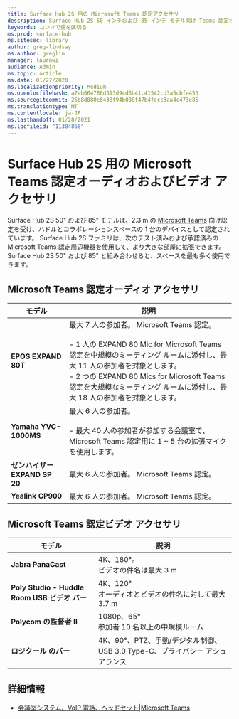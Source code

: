 ```yaml
---
title: Surface Hub 2S 用の Microsoft Teams 認定アクセサリ
description: Surface Hub 2S 50 インチおよび 85 インチ モデル向け Teams 認定オーディオおよびビデオ アクセサリをご覧ください。
keywords: コンマで値を区切る
ms.prod: surface-hub
ms.sitesec: library
author: greg-lindsay
ms.author: greglin
manager: laurawi
audience: Admin
ms.topic: article
ms.date: 01/27/2020
ms.localizationpriority: Medium
ms.openlocfilehash: a7eb064786d313d94d6b41c41542cd3a5cbfe453
ms.sourcegitcommit: 25b8d880c6438f94b008f47b4fecc3aa4c473e85
ms.translationtype: MT
ms.contentlocale: ja-JP
ms.lasthandoff: 01/28/2021
ms.locfileid: "11304866"
---
```

# Surface Hub 2S 用の Microsoft Teams 認定オーディオおよびビデオ アクセサリ

Surface Hub 2S 50" および 85" モデルは、2.3 m の [Microsoft Teams](https://www.microsoft.com/microsoft-teams/across-devices/devices/product?deviceid=31) 向け認定を受け、ハドルとコラボレーションスペースの 1 台のデバイスとして認定されています。 Surface Hub 2S ファミリは、次のテスト済みおよび承認済みの Microsoft Teams 認定周辺機器を使用して、より大きな部屋に拡張できます。Surface Hub 2S 50" および 85" と組み合わせると、スペースを最も多く使用できます。

## Microsoft Teams 認定オーディオ アクセサリ 

| モデル                                | 説明                                                                                                                                                                                                                                                                                              |
| ------------------------------------ | -------------------------------------------------------------------------------------------------------------------------------------------------------------------------------------------------------------------------------------------------------------------------------------------------------- |
| **EPOS EXPAND 80T**<br>         | 最大 7 人の参加者。 Microsoft Teams 認定。<br><br>- 1 人の EXPAND 80 Mic for Microsoft Teams 認定を中規模のミーティング ルームに添付し、最大 11 人の参加者を対象とします。<br>- 2 つの EXPAND 80 Mics for Microsoft Teams 認定を大規模なミーティング ルームに添付し、最大 18 人の参加者を対象とします。 |
| **Yamaha YVC-1000MS**<br>        | 最大 6 人の参加者。<br><br>- 最大 40 人の参加者が参加する会議室で、Microsoft Teams 認定用に 1 ~ 5 台の拡張マイクを使用します。                                                                                                                                                               |
| **ゼンハイザー EXPAND SP 20**<br> | 最大 6 人の参加者。 Microsoft Teams 認定。                                                                                                                                                                                                                                                   |
| **Yealink CP900**<br>           | 最大 6 人の参加者。 Microsoft Teams 認定。                                                                                                                                                                                                                                                   |

 
## Microsoft Teams 認定ビデオ アクセサリ

| モデル                                       | 説明                                                                    |
| ------------------------------------------- | ------------------------------------------------------------------------------ |
| **Jabra PanaCast**<br>                  | 4K、180°。<br>ビデオの件名は最大 3 m                          |
| **Poly Studio - Huddle Room USB ビデオ バー** | 4K、120°<br>オーディオとビデオの件名に対して最大 3.7 m                 |
| **Polycom の監督者 II**<br>    | 1080p、65°<br>参加者 10 名以上の中規模ルーム                             |
| **ロジクール のバー**                      | 4K、90°、PTZ、手動/デジタル制御、USB 3.0 Type-C、プライバシー アシュアランス |

## 詳細情報

- [会議室システム、VoIP 電話、ヘッドセット|Microsoft Teams](https://www.microsoft.com/microsoft-teams/across-devices/)